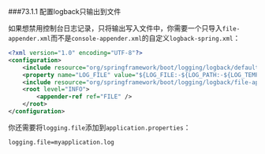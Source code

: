 ###73.1.1 配置logback只输出到文件

如果想禁用控制台日志记录，只将输出写入文件中，你需要一个只导入`file-appender.xml`而不是`console-appender.xml`的自定义`logback-spring.xml`：
```xml
<?xml version="1.0" encoding="UTF-8"?>
<configuration>
    <include resource="org/springframework/boot/logging/logback/defaults.xml" />
    <property name="LOG_FILE" value="${LOG_FILE:-${LOG_PATH:-${LOG_TEMP:-${java.io.tmpdir:-/tmp}}/}spring.log}"/>
    <include resource="org/springframework/boot/logging/logback/file-appender.xml" />
    <root level="INFO">
        <appender-ref ref="FILE" />
    </root>
</configuration>
```
你还需要将`logging.file`添加到`application.properties`：
```properties
logging.file=myapplication.log
```
